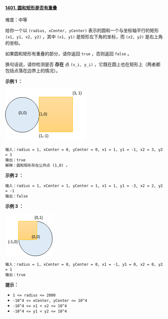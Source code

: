 ﻿#### [1401\. 圆和矩形是否有重叠](https://leetcode.cn/problems/circle-and-rectangle-overlapping/)

难度：中等

给你一个以 `(radius, xCenter, yCenter)` 表示的圆和一个与坐标轴平行的矩形 `(x1, y1, x2, y2)` ，其中 `(x1, y1)` 是矩形左下角的坐标，而 `(x2, y2)` 是右上角的坐标。

如果圆和矩形有重叠的部分，请你返回 `true` ，否则返回 `false` 。

换句话说，请你检测是否 **存在** 点 `(x_i, y_i)` ，它既在圆上也在矩形上（两者都包括点落在边界上的情况）。

**示例 1 ：**

![](./assets/img/Question1401_01.png)

```
输入：radius = 1, xCenter = 0, yCenter = 0, x1 = 1, y1 = -1, x2 = 3, y2 = 1
输出：true
解释：圆和矩形存在公共点 (1,0) 。
```

**示例 2 ：**

```
输入：radius = 1, xCenter = 1, yCenter = 1, x1 = 1, y1 = -3, x2 = 2, y2 = -1
输出：false
```

**示例 3 ：**

![](./assets/img/Question1401_02.png)

```
输入：radius = 1, xCenter = 0, yCenter = 0, x1 = -1, y1 = 0, x2 = 0, y2 = 1
输出：true
```

**提示：**

-   `1 <= radius <= 2000`
-   `-10^4 <= xCenter, yCenter <= 10^4`
-   `-10^4 <= x1 < x2 <= 10^4`
-   `-10^4 <= y1 < y2 <= 10^4`
